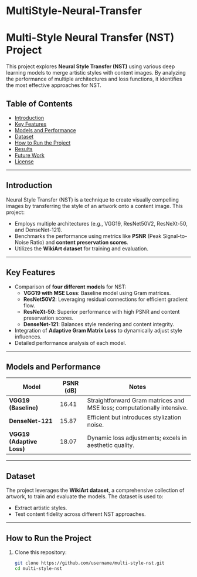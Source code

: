 # MultiStyle-Neural-Transfer
# Multi-Style Neural Transfer (NST) Project

This project explores **Neural Style Transfer (NST)** using various deep learning models to merge artistic styles with content images. By analyzing the performance of multiple architectures and loss functions, it identifies the most effective approaches for NST.

## Table of Contents
- [Introduction](#introduction)
- [Key Features](#key-features)
- [Models and Performance](#models-and-performance)
- [Dataset](#dataset)
- [How to Run the Project](#how-to-run-the-project)
- [Results](#results)
- [Future Work](#future-work)
- [License](#license)

---

## Introduction
Neural Style Transfer (NST) is a technique to create visually compelling images by transferring the style of an artwork onto a content image. This project:
- Employs multiple architectures (e.g., VGG19, ResNet50V2, ResNeXt-50, and DenseNet-121).
- Benchmarks the performance using metrics like **PSNR** (Peak Signal-to-Noise Ratio) and **content preservation scores**.
- Utilizes the **WikiArt dataset** for training and evaluation.

---

## Key Features
- Comparison of **four different models** for NST:
  - **VGG19 with MSE Loss**: Baseline model using Gram matrices.
  - **ResNet50V2**: Leveraging residual connections for efficient gradient flow.
  - **ResNeXt-50**: Superior performance with high PSNR and content preservation scores.
  - **DenseNet-121**: Balances style rendering and content integrity.
- Integration of **Adaptive Gram Matrix Loss** to dynamically adjust style influences.
- Detailed performance analysis of each model.

---

## Models and Performance
| Model                     | PSNR (dB) | Notes                                                                 |
|---------------------------|-----------|-----------------------------------------------------------------------|
| **VGG19 (Baseline)**      | 16.41     | Straightforward Gram matrices and MSE loss; computationally intensive.|
| **DenseNet-121**          | 15.87     | Efficient but introduces stylization noise.                          |
| **VGG19 (Adaptive Loss)** | 18.07     | Dynamic loss adjustments; excels in aesthetic quality.               |

---

## Dataset
The project leverages the **WikiArt dataset**, a comprehensive collection of artwork, to train and evaluate the models. The dataset is used to:
- Extract artistic styles.
- Test content fidelity across different NST approaches.

---

## How to Run the Project
1. Clone this repository:
   ```bash
   git clone https://github.com/username/multi-style-nst.git
   cd multi-style-nst

